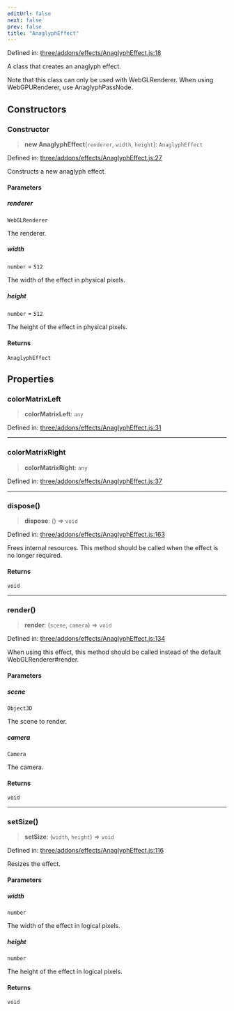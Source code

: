 ```yaml
---
editUrl: false
next: false
prev: false
title: "AnaglyphEffect"
---
```


Defined in: [three/addons/effects/AnaglyphEffect.js:18](https://github.com/DefinitelyMaybe/three-i18n/blob/fa57b79433d1c349ffb23a78727299c8d4190136/three/addons/effects/AnaglyphEffect.js#L18)

A class that creates an anaglyph effect.

Note that this class can only be used with WebGLRenderer.
When using WebGPURenderer, use AnaglyphPassNode.

## Constructors

### Constructor

> **new AnaglyphEffect**(`renderer`, `width`, `height`): `AnaglyphEffect`

Defined in: [three/addons/effects/AnaglyphEffect.js:27](https://github.com/DefinitelyMaybe/three-i18n/blob/fa57b79433d1c349ffb23a78727299c8d4190136/three/addons/effects/AnaglyphEffect.js#L27)

Constructs a new anaglyph effect.

#### Parameters

##### renderer

`WebGLRenderer`

The renderer.

##### width

`number` = `512`

The width of the effect in physical pixels.

##### height

`number` = `512`

The height of the effect in physical pixels.

#### Returns

`AnaglyphEffect`

## Properties

### colorMatrixLeft

> **colorMatrixLeft**: `any`

Defined in: [three/addons/effects/AnaglyphEffect.js:31](https://github.com/DefinitelyMaybe/three-i18n/blob/fa57b79433d1c349ffb23a78727299c8d4190136/three/addons/effects/AnaglyphEffect.js#L31)

***

### colorMatrixRight

> **colorMatrixRight**: `any`

Defined in: [three/addons/effects/AnaglyphEffect.js:37](https://github.com/DefinitelyMaybe/three-i18n/blob/fa57b79433d1c349ffb23a78727299c8d4190136/three/addons/effects/AnaglyphEffect.js#L37)

***

### dispose()

> **dispose**: () => `void`

Defined in: [three/addons/effects/AnaglyphEffect.js:163](https://github.com/DefinitelyMaybe/three-i18n/blob/fa57b79433d1c349ffb23a78727299c8d4190136/three/addons/effects/AnaglyphEffect.js#L163)

Frees internal resources. This method should be called
when the effect is no longer required.

#### Returns

`void`

***

### render()

> **render**: (`scene`, `camera`) => `void`

Defined in: [three/addons/effects/AnaglyphEffect.js:134](https://github.com/DefinitelyMaybe/three-i18n/blob/fa57b79433d1c349ffb23a78727299c8d4190136/three/addons/effects/AnaglyphEffect.js#L134)

When using this effect, this method should be called instead of the
default WebGLRenderer#render.

#### Parameters

##### scene

`Object3D`

The scene to render.

##### camera

`Camera`

The camera.

#### Returns

`void`

***

### setSize()

> **setSize**: (`width`, `height`) => `void`

Defined in: [three/addons/effects/AnaglyphEffect.js:116](https://github.com/DefinitelyMaybe/three-i18n/blob/fa57b79433d1c349ffb23a78727299c8d4190136/three/addons/effects/AnaglyphEffect.js#L116)

Resizes the effect.

#### Parameters

##### width

`number`

The width of the effect in logical pixels.

##### height

`number`

The height of the effect in logical pixels.

#### Returns

`void`
